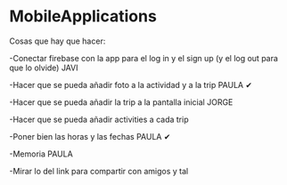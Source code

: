 # MobileApplications

Cosas que hay que hacer:


  -Conectar firebase con la app para el log in y el sign up  (y el log out para que lo olvide) JAVI
  
   -Hacer que se pueda añadir foto a la actividad y a la trip PAULA ✔
   
  -Hacer que se pueda añadir la trip a la pantalla inicial JORGE
  
  -Hacer que se pueda añadir activities a cada trip 
  
  -Poner bien las horas y las fechas PAULA ✔
  
  -Memoria PAULA
  
  -Mirar lo del link para compartir con amigos y tal
